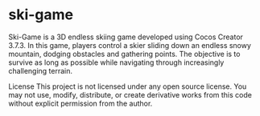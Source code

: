 # ski-game
 Ski-Game is a 3D endless skiing game developed using Cocos Creator 3.7.3. In this game, players control a skier sliding down an endless snowy mountain, dodging obstacles and gathering points. The objective is to survive as long as possible while navigating through increasingly challenging terrain.

License This project is not licensed under any open source license. You may not use, modify, distribute, or create derivative works from this code without explicit permission from the author.
